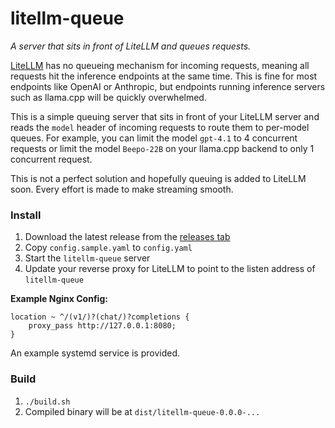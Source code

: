 # litellm-queue

_A server that sits in front of LiteLLM and queues requests._

[LiteLLM](https://github.com/BerriAI/litellm) has no queueing mechanism for incoming requests, meaning all requests hit
the inference endpoints at the same time. This is fine for most endpoints like OpenAI or Anthropic, but endpoints
running inference servers such as llama.cpp will be quickly overwhelmed.

This is a simple queuing server that sits in front of your LiteLLM server and reads the `model` header of incoming
requests to route them to per-model queues. For example, you can limit the model `gpt-4.1` to 4 concurrent requests or
limit the model `Beepo-22B` on your llama.cpp backend to only 1 concurrent request.

This is not a perfect solution and hopefully queuing is added to LiteLLM soon. Every effort is made to make streaming
smooth.

### Install

1. Download the latest release from the [releases tab](https://git.evulid.cc/cyberes/litellm-queue/releases)
2. Copy `config.sample.yaml` to `config.yaml`
3. Start the `litellm-queue` server
4. Update your reverse proxy for LiteLLM to point to the listen address of `litellm-queue`

**Example Nginx Config:**

```
location ~ ^/(v1/)?(chat/)?completions {
    proxy_pass http://127.0.0.1:8080;
}
```

An example systemd service is provided.

### Build

1. `./build.sh`
2. Compiled binary will be at `dist/litellm-queue-0.0.0-...`